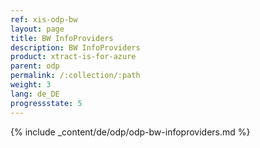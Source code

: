 ```yaml
---
ref: xis-odp-bw
layout: page
title: BW InfoProviders
description: BW InfoProviders
product: xtract-is-for-azure
parent: odp
permalink: /:collection/:path
weight: 3
lang: de_DE
progressstate: 5
---
```

{% include _content/de/odp/odp-bw-infoproviders.md %} 